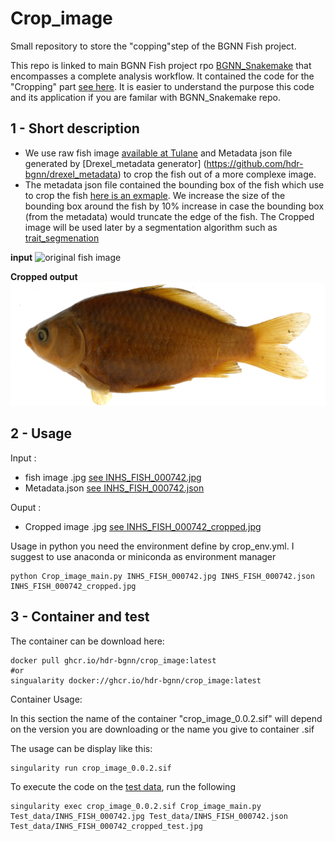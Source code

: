 # Crop_image
Small repository to store the "copping"step of the BGNN Fish project.

This repo is linked to main BGNN Fish project rpo [BGNN_Snakemake](https://github.com/hdr-bgnn/BGNN_Snakemake) that encompasses a complete analysis workflow. It contained the code for the "Cropping" part [see here](https://github.com/hdr-bgnn/BGNN_Snakemake/blob/main/Picture_for_Documentation/Workflow_stage_1.png). It is easier to understand the purpose this code and its application if you are familar with BGNN_Snakemake repo.

## 1 - Short description

  + We use raw fish image [available at Tulane](http://www.tubri.org/HDR/INHS/) and Metadata json file generated by [Drexel_metadata generator] (https://github.com/hdr-bgnn/drexel_metadata) to crop the fish out of a more complexe image.
  + The metadata json file contained the bounding box of the fish which use to crop the fish [here is an exmaple](https://github.com/hdr-bgnn/Crop_image/blob/main/Test_data/INHS_FISH_000742_cropped.jpg). We increase the size of the bounding box around the fish by 10% increase in case the bounding box (from the metadata) would truncate the edge of the fish. The Cropped image will be used later by a segmentation algorithm such as [trait_segmenation](https://github.com/hdr-bgnn/BGNN-trait-segmentation)

**input**
![original fish image](https://github.com/hdr-bgnn/Crop_image/blob/main/Test_data/INHS_FISH_000742.jpg)

**Cropped output**
![Cropped fish image](https://github.com/hdr-bgnn/Crop_image/blob/main/Test_data/INHS_FISH_000742_cropped.jpg)

## 2 - Usage

Input : 
  + fish image .jpg [see INHS_FISH_000742.jpg](https://github.com/hdr-bgnn/Crop_image/blob/main/Test_data/INHS_FISH_000742.jpg)
  + Metadata.json [see INHS_FISH_000742.json](https://github.com/hdr-bgnn/Crop_image/blob/main/Test_data/INHS_FISH_000742.json)
  
Ouput :
  + Cropped image .jpg [see INHS_FISH_000742_cropped.jpg](https://github.com/hdr-bgnn/Crop_image/blob/main/Test_data/INHS_FISH_000742_cropped.jpg)

Usage in python
you need the environment define by crop_env.yml. I suggest to use anaconda or miniconda as environment manager

```
python Crop_image_main.py INHS_FISH_000742.jpg INHS_FISH_000742.json INHS_FISH_000742_cropped.jpg
```

## 3 - Container and test

The container can be download here:

```
docker pull ghcr.io/hdr-bgnn/crop_image:latest
#or 
singualarity docker://ghcr.io/hdr-bgnn/crop_image:latest
```

Container Usage: 

In this section the name of the container "crop_image_0.0.2.sif" will depend on the version you are downloading or the name you give to container .sif 

The usage can be display like this: 

```
singularity run crop_image_0.0.2.sif
```

To execute the code on the [test data](https://github.com/hdr-bgnn/Crop_image/blob/main/Test_data/), run the following

```
singularity exec crop_image_0.0.2.sif Crop_image_main.py Test_data/INHS_FISH_000742.jpg Test_data/INHS_FISH_000742.json Test_data/INHS_FISH_000742_cropped_test.jpg
```

